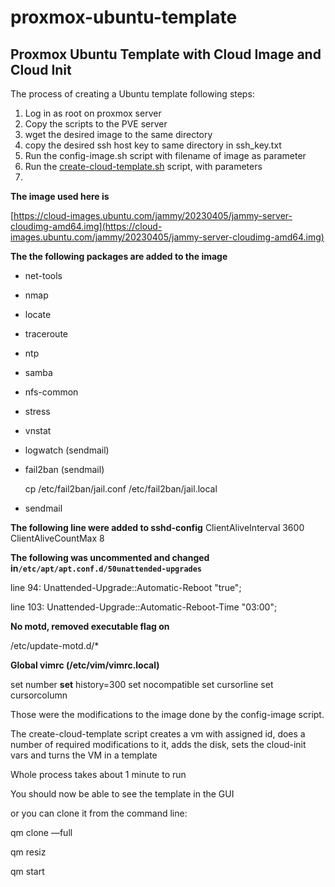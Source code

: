 # proxmox-ubuntu-template

## Proxmox Ubuntu Template with Cloud Image and Cloud Init

The process of creating a Ubuntu template following steps:

1. Log in as root on proxmox server
2. Copy the scripts to the PVE server
3. wget the desired image to the same directory
4. copy the desired ssh host key to same directory in ssh_key.txt
5. Run the config-image.sh script with filename of image as parameter
6. Run the [create-cloud-template.sh](http://create-cloud-template.sh) script, with parameters <VMID> <username> <password>
7. 

**The image used here is**

[https://cloud-images.ubuntu.com/jammy/20230405/jammy-server-cloudimg-amd64.img](https://cloud-images.ubuntu.com/jammy/20230405/jammy-server-cloudimg-amd64.img)

**The the following packages are added to the image**

- net-tools
- nmap
- locate
- traceroute
- ntp
- samba
- nfs-common
- stress
- vnstat
- logwatch (sendmail)
- fail2ban (sendmail)
    
    cp /etc/fail2ban/jail.conf  /etc/fail2ban/jail.local
    
- sendmail

**The following line were added to sshd-config**
	ClientAliveInterval 3600
	ClientAliveCountMax 8

**The following was uncommented and changed in`/etc/apt/apt.conf.d/50unattended-upgrades`**

line 94:  Unattended-Upgrade::Automatic-Reboot "true";

line 103:  Unattended-Upgrade::Automatic-Reboot-Time "03:00";

**No motd, removed executable flag on**

/etc/update-motd.d/*

**Global  vimrc (/etc/vim/vimrc.local)**

set number
**set** history=300
set nocompatible
set cursorline
set cursorcolumn

Those were the modifications to the image done by the config-image script.

The create-cloud-template script creates a vm with assigned id, does a number of required modifications to it, adds the disk, sets the cloud-init vars and turns the VM in a template

Whole process takes about 1 minute to run

You should now be able to see the template in the GUI

or you can clone it from the command line:

qm clone <TEMPLATEID> <VMID> —full

qm resiz

qm start <VMID>